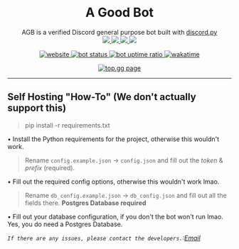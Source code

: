 <h1 align='center'>
	<br>A Good Bot
</h1>
<p align="center">
	AGB is a verified Discord general purpose bot built with <a href="https://github.com/Rapptz/discord.py">discord.py</a><br>
	<a href="https://dsc.gg/agb">
      <img src="https://img.shields.io/badge/Invite:-Bot Invite%20%E2%86%92-gray.svg?colorA=655BE1&colorB=4F44D6&style=for-the-badge"/>
    </a>
	<a href="https://dsc.gg/agb">
    	<img src="https://img.shields.io/badge/Version:-4.0.6%20%E2%86%92-gray.svg?colorA=655BE1&colorB=4F44D6&style=for-the-badge"/>
     </a>
	<a href="https://discordpy.readthedocs.io/en/stable/">
      	<img src="https://img.shields.io/badge/Library:-Discord.py%20%E2%86%92-gray.svg?colorA=655BE1&colorB=4F44D6&style=for-the-badge"/>
    </a>
	<a href="https://dsc.gg/anxiety">
      	<img src="https://img.shields.io/badge/Support:-Discord Server%20%E2%86%92-gray.svg?colorA=655BE1&colorB=4F44D6&style=for-the-badge"/>
    </a>
</p>

<p align=center>
	<a href="https://agb-dev.xyz/">
		<img src="https://img.shields.io/website?url=https%3A%2F%2Fhttps://agb-dev.xyz%2F" alt="website">
	</a>
	<a href="https://agb-dev.xyz/">
		<img src="https://img.shields.io/uptimerobot/status/m788775593-2373a7498dbc0c5fe78901f1?label=bot%20status" alt="bot status">
	</a>
	<a href="https://agb-dev.xyz/">
		<img src="https://img.shields.io/uptimerobot/ratio/7/m788775593-2373a7498dbc0c5fe78901f1?label=uptime%20ratio" alt="bot uptime ratio">
	</a>	
	<a href="https://wakatime.com/badge/github/Motzumoto/agb-final">
		<img src="https://wakatime.com/badge/github/Motzumoto/agb-final.svg" alt="wakatime">
	</a>
</p>

<p align="center">
	<a href="https://top.gg/bot/723726581864071178">
	    <img src="https://top.gg/api/widget/723726581864071178.svg" alt="top.gg page">
	</a>
</p>


* * *

   
## Self Hosting "How-To" (We don't actually support this)

> pip install -r requirements.txt

• Install the Python requirements for the project, otherwise this wouldn't work.

> Rename `config.example.json` -> `config.json` and fill out the *token* & *prefix* (required).

• Fill out the required config options, otherwise this wouldn't work lmao.

> Rename `db_config.example.json` -> `db_config.json` and fill out all the fields there. **Postgres Database required**

• Fill out your database configuration, if you don't the bot won't run lmao. Yes, you do need a Postgres Database.

_`If there are any issues, please contact the developers.`:[Email](mailto:contact@agb-dev.xyz)_
